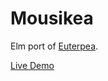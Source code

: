 # Mousikea

Elm port of [Euterpea](https://github.com/Euterpea/Euterpea2).

[Live Demo](https://elm-euterpea.surge.sh/)
